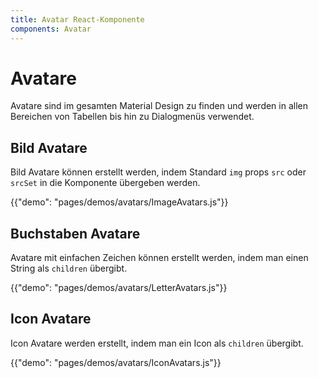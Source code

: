 ```yaml
---
title: Avatar React-Komponente
components: Avatar
---
```

# Avatare

<p class="description">Avatare sind im gesamten Material Design zu finden und werden in allen Bereichen von Tabellen bis hin zu Dialogmenüs verwendet.</p>

## Bild Avatare

Bild Avatare können erstellt werden, indem Standard `img` props `src` oder `srcSet` in die Komponente übergeben werden.

{{"demo": "pages/demos/avatars/ImageAvatars.js"}}

## Buchstaben Avatare

Avatare mit einfachen Zeichen können erstellt werden, indem man einen String als `children` übergibt.

{{"demo": "pages/demos/avatars/LetterAvatars.js"}}

## Icon Avatare

Icon Avatare werden erstellt, indem man ein Icon als `children` übergibt.

{{"demo": "pages/demos/avatars/IconAvatars.js"}}